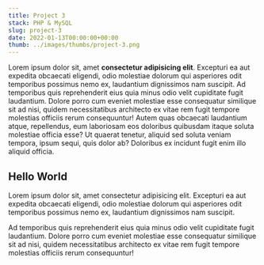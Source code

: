 ```yaml
---
title: Project 3
stack: PHP & MySQL
slug: project-3
date: 2022-01-13T00:00:00+00:00
thumb: ../images/thumbs/project-3.png
---
```


Lorem ipsum dolor sit, amet **consectetur adipisicing elit**. Excepturi ea aut expedita obcaecati eligendi, odio molestiae dolorum qui asperiores odit temporibus possimus nemo ex, laudantium dignissimos nam suscipit. Ad temporibus quis reprehenderit eius quia minus odio velit cupiditate fugit laudantium. Dolore porro cum eveniet molestiae esse consequatur similique sit ad nisi, quidem necessitatibus architecto ex vitae rem fugit tempore molestias officiis rerum consequuntur! Autem quas obcaecati laudantium atque, repellendus, eum laboriosam eos doloribus quibusdam itaque soluta molestiae officia esse? Ut quaerat tenetur, aliquid sed soluta veniam tempora, ipsum sequi, quis dolor ab? Doloribus ex incidunt fugit enim illo aliquid officia.

## Hello World

Lorem ipsum dolor sit, amet consectetur adipisicing elit. Excepturi ea aut expedita obcaecati eligendi, odio molestiae dolorum qui asperiores odit temporibus possimus nemo ex, laudantium dignissimos nam suscipit.

Ad temporibus quis reprehenderit eius quia minus odio velit cupiditate fugit laudantium. Dolore porro cum eveniet molestiae esse consequatur similique sit ad nisi, quidem necessitatibus architecto ex vitae rem fugit tempore molestias officiis rerum consequuntur!
